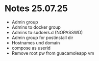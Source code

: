 # Notes 25.07.25

- Admin group
- Admins to docker group
- Admins to sudoers.d (NOPASSWD)
- Admin group for postinstall dir
- Hostnames und domain
- compose as userid
- Remove root pw from guacamoleapp vm
